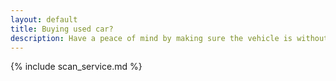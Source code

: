 ```yaml
---
layout: default
title: Buying used car?
description: Have a peace of mind by making sure the vehicle is without any hidden issues
---
```


{% include scan_service.md %}
